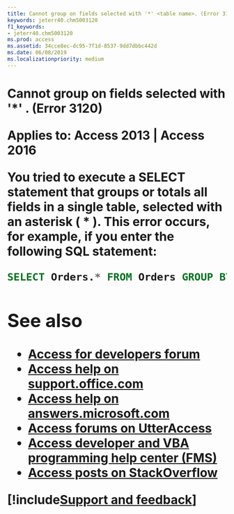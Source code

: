 ```yaml
---
title: Cannot group on fields selected with '*' <table name>. (Error 3120)
keywords: jeterr40.chm5003120
f1_keywords:
- jeterr40.chm5003120
ms.prod: access
ms.assetid: 34cce8ec-dc95-7f1d-8537-9dd7dbbc442d
ms.date: 06/08/2019
ms.localizationpriority: medium
---
```



# Cannot group on fields selected with '*' <table name>. (Error 3120)

  

**Applies to:** Access 2013 | Access 2016

You tried to execute a SELECT statement that groups or totals all fields in a single table, selected with an asterisk ( * ). This error occurs, for example, if you enter the following SQL statement:




```sql
SELECT Orders.* FROM Orders GROUP BY ShipVia;

```

## See also

- [Access for developers forum](https://social.msdn.microsoft.com/Forums/office/home?forum=accessdev)
- [Access help on support.office.com](https://support.office.com/search/results?query=Access)
- [Access help on answers.microsoft.com](https://answers.microsoft.com/)
- [Access forums on UtterAccess](https://www.utteraccess.com/forum/index.php?act=idx)
- [Access developer and VBA programming help center (FMS)](https://www.fmsinc.com/MicrosoftAccess/developer/)
- [Access posts on StackOverflow](https://stackoverflow.com/questions/tagged/ms-access)

[!include[Support and feedback](~/includes/feedback-boilerplate.md)]